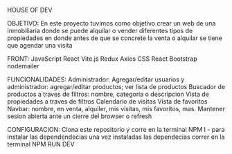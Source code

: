 HOUSE OF DEV

OBJETIVO:
En este proyecto tuvimos como objetivo crear un web de una inmobiliaria donde se puede alquilar o vender diferentes tipos de propiedades en donde antes de que se concrete la venta o alquilar se tiene que agendar una visita

FRONT:
JavaScript
React
Vite.js
Redux
Axios
CSS
React Bootstrap
nodemailer

FUNCIONALIDADES:
Administrador: Agregar/editar usuarios y administrador: agregar/editar productos; ver lista de productos
Buscador de productos a traves de filtros: nombre, categoria o descripcion
Vista de propiedades a traves de filtros
Calendario de visitas
Vista de favoritos
Navbar: nombre, en venta, alquiler, mis visitas, mis favoritos, mas.
Mantener sesion abierta ante un cierre del browser o refresh

CONFIGURACION:
Clona este repositorio y corre en la terminal
NPM I - para instalar las dependendecias
una vez instaladas las dependecias correr en la terminal NPM RUN DEV
